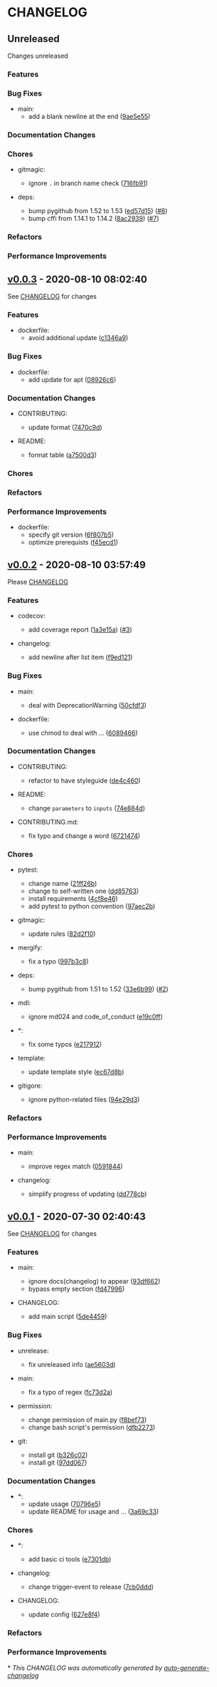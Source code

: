 # CHANGELOG

## Unreleased

Changes unreleased

### Features

### Bug Fixes

- main:
  - add a blank newline at the end ([9ae5e55](https://github.com/BobAnkh/auto-generate-changelog/commit/9ae5e5526238ccc48337db1bc0b0f2958e588ab5))

### Documentation Changes

### Chores

- gitmagic:
  - ignore `.` in branch name check ([716fb91](https://github.com/BobAnkh/auto-generate-changelog/commit/716fb91cede8d8be466e8fa3b71f3b9169688d84))

- deps:
  - bump pygithub from 1.52 to 1.53 ([ed57d15](https://github.com/BobAnkh/auto-generate-changelog/commit/ed57d1576c9ef83885663a30e787897c5163b985)) ([#8](https://github.com/BobAnkh/auto-generate-changelog/pull/8))
  - bump cffi from 1.14.1 to 1.14.2 ([8ac2939](https://github.com/BobAnkh/auto-generate-changelog/commit/8ac29395bdc52b82b6e91d7bed16303078844eb8)) ([#7](https://github.com/BobAnkh/auto-generate-changelog/pull/7))

### Refactors

### Performance Improvements

## [v0.0.3](https://github.com/BobAnkh/auto-generate-changelog/releases/tag/v0.0.3) - 2020-08-10 08:02:40

See [CHANGELOG](https://github.com/BobAnkh/auto-generate-changelog/blob/master/CHANGELOG.md) for changes

### Features

- dockerfile:
  - avoid additional update ([c1346a9](https://github.com/BobAnkh/auto-generate-changelog/commit/c1346a99d527744b6464960f1ade9f384bc61a31))

### Bug Fixes

- dockerfile:
  - add update for apt ([08926c6](https://github.com/BobAnkh/auto-generate-changelog/commit/08926c6448547563aac0fb34fe5d77928d79f43a))

### Documentation Changes

- CONTRIBUTING:
  - update format ([7470c9d](https://github.com/BobAnkh/auto-generate-changelog/commit/7470c9d22e4837ec81f99187fdf1d3b2c8132b02))

- README:
  - format table ([a7500d3](https://github.com/BobAnkh/auto-generate-changelog/commit/a7500d31865196b3c10d0fc60b5aa3b06750d956))

### Chores

### Refactors

### Performance Improvements

- dockerfile:
  - specify git version ([6f807b5](https://github.com/BobAnkh/auto-generate-changelog/commit/6f807b5e2faef7aa040800dc005cc1b6298a9159))
  - optimize prerequists ([f45ecd1](https://github.com/BobAnkh/auto-generate-changelog/commit/f45ecd197b44c618efafc366a6946b0649756d80))

## [v0.0.2](https://github.com/BobAnkh/auto-generate-changelog/releases/tag/v0.0.2) - 2020-08-10 03:57:49

Please [CHANGELOG](https://github.com/BobAnkh/auto-generate-changelog/blob/master/CHANGELOG.md)

### Features

- codecov:
  - add coverage report ([1a3e15a](https://github.com/BobAnkh/auto-generate-changelog/commit/1a3e15a4bdf7850688f925dd0b1d8ace52e75fc3)) ([#3](https://github.com/BobAnkh/auto-generate-changelog/pull/3))

- changelog:
  - add newline after list item ([f9ed121](https://github.com/BobAnkh/auto-generate-changelog/commit/f9ed121906994757e380851ef77415b48b865d13))

### Bug Fixes

- main:
  - deal with DeprecationWarning ([50cfdf3](https://github.com/BobAnkh/auto-generate-changelog/commit/50cfdf32ec07b81d3140b9a06fd5275fc69f8f7b))

- dockerfile:
  - use chmod to deal with ... ([6089466](https://github.com/BobAnkh/auto-generate-changelog/commit/60894669e73d634d84aab1aee79476406ec60d45))

### Documentation Changes

- CONTRIBUTING:
  - refactor to have styleguide ([de4c460](https://github.com/BobAnkh/auto-generate-changelog/commit/de4c46091900679835c0a005435aa447b6aea1db))

- README:
  - change `parameters` to `inputs` ([74e884d](https://github.com/BobAnkh/auto-generate-changelog/commit/74e884d18af0cab2ddbe61554d962ef55d105d6c))

- CONTRIBUTING.md:
  - fix typo and change a word ([6721474](https://github.com/BobAnkh/auto-generate-changelog/commit/6721474cb8d4b5d862389690981de72ad09b62cb))

### Chores

- pytest:
  - change name ([21ff26b](https://github.com/BobAnkh/auto-generate-changelog/commit/21ff26b0075845f116dfdd9c87d5a3c89fda8660))
  - change to self-written one ([dd85763](https://github.com/BobAnkh/auto-generate-changelog/commit/dd857636e1362f78aa436f8fb75886ce2f5ba54b))
  - install requirements ([4cf8e46](https://github.com/BobAnkh/auto-generate-changelog/commit/4cf8e46a803f8f6180691b0fd7ccf68343e7e161))
  - add pytest to python convention ([97aec2b](https://github.com/BobAnkh/auto-generate-changelog/commit/97aec2b5464db1b442b85e050f94b29f0261e7fe))

- gitmagic:
  - update rules ([82d2f10](https://github.com/BobAnkh/auto-generate-changelog/commit/82d2f10cf6035218e2f0898be3e09fdb41b2d144))

- mergify:
  - fix a typo ([997b3c8](https://github.com/BobAnkh/auto-generate-changelog/commit/997b3c8d4f5e5253bba0d0eecbab4b6fb6e92768))

- deps:
  - bump pygithub from 1.51 to 1.52 ([33e6b99](https://github.com/BobAnkh/auto-generate-changelog/commit/33e6b99411852635a61175950d6a6d59545c9f3c)) ([#2](https://github.com/BobAnkh/auto-generate-changelog/pull/2))

- mdl:
  - ignore md024 and code_of_conduct ([e19c0ff](https://github.com/BobAnkh/auto-generate-changelog/commit/e19c0ffcdfb553b8bb0286f8a9ee5969661638a1))

- *:
  - fix some typos ([e217912](https://github.com/BobAnkh/auto-generate-changelog/commit/e217912f5738c8a9e7c0a7fbd2c37e546d07a4ce))

- template:
  - update template style ([ec67d8b](https://github.com/BobAnkh/auto-generate-changelog/commit/ec67d8bef6350d79fed18423eb85364c7a5ff1ec))

- gitigore:
  - ignore python-related files ([94e29d3](https://github.com/BobAnkh/auto-generate-changelog/commit/94e29d3fd772cc3787143196ed0f7b62490846b3))

### Refactors

### Performance Improvements

- main:
  - improve regex match ([0591844](https://github.com/BobAnkh/auto-generate-changelog/commit/0591844384a8a62f13eac0cec35d34df66dd07b9))

- changelog:
  - simplify progress of updating ([dd778cb](https://github.com/BobAnkh/auto-generate-changelog/commit/dd778cbc48b3e8c306e06773f499e06e46f18269))

## [v0.0.1](https://github.com/BobAnkh/auto-generate-changelog/releases/tag/v0.0.1) - 2020-07-30 02:40:43

See [CHANGELOG](https://github.com/BobAnkh/auto-generate-changelog/blob/master/CHANGELOG.md) for changes

### Features

- main:
  - ignore docs(changelog) to appear ([93df662](https://github.com/BobAnkh/auto-generate-changelog/commit/93df662038b0e7fdf569deaab7c2dc221c127039))
  - bypass empty section ([fd47996](https://github.com/BobAnkh/auto-generate-changelog/commit/fd479964d9233f93bb6e692ba5f0692e92cf8a5a))

- CHANGELOG:
  - add main script ([5de4459](https://github.com/BobAnkh/auto-generate-changelog/commit/5de4459403ffd65976bed5051620e216092e67e4))

### Bug Fixes

- unrelease:
  - fix unreleased info ([ae5603d](https://github.com/BobAnkh/auto-generate-changelog/commit/ae5603d57a9f7727a75394f991bb83b3f70e943d))

- main:
  - fix a typo of regex ([fc73d2a](https://github.com/BobAnkh/auto-generate-changelog/commit/fc73d2a1167b9a7ce2689bffee4aa1250de71704))

- permission:
  - change permission of main.py ([f8bef73](https://github.com/BobAnkh/auto-generate-changelog/commit/f8bef73840ffbc4a6975d1340c711a14838a8e88))
  - change bash script's permission ([dfb2273](https://github.com/BobAnkh/auto-generate-changelog/commit/dfb2273d070fc6e9ffda3a958fa3684f58a188ea))

- git:
  - install git ([b326c02](https://github.com/BobAnkh/auto-generate-changelog/commit/b326c02b6c2f73e62eb65261a5e60df0be90d2de))
  - install git ([97dd067](https://github.com/BobAnkh/auto-generate-changelog/commit/97dd067005e97e3359d70bd7e930c7a7637a6a72))

### Documentation Changes

- *:
  - update usage ([70796e5](https://github.com/BobAnkh/auto-generate-changelog/commit/70796e5b5f4d8f17e14b15eb78e0e22ab2b94864))
  - update README for usage and ... ([3a69c33](https://github.com/BobAnkh/auto-generate-changelog/commit/3a69c33712178488b2fe3f1407cf26d6a5ab4ed4))

### Chores

- *:
  - add basic ci tools ([e7301db](https://github.com/BobAnkh/auto-generate-changelog/commit/e7301db4ac79b7b193c7c8be39c30b1377e25c80))

- changelog:
  - change trigger-event to release ([7cb0ddd](https://github.com/BobAnkh/auto-generate-changelog/commit/7cb0ddd983b22bd87ba319636910cd9a5a4662f0))

- CHANGELOG:
  - update config ([627e8f4](https://github.com/BobAnkh/auto-generate-changelog/commit/627e8f4e5ca648803e2045bb8b7bef70bb786ed2))

### Refactors

### Performance Improvements

\* *This CHANGELOG was automatically generated by [auto-generate-changelog](https://github.com/BobAnkh/auto-generate-changelog)*

